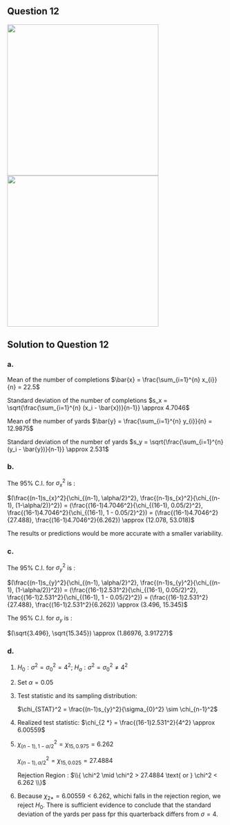 ## Question 12
<img src = "https://github.com/user-attachments/assets/bc28878f-276e-41fd-97b1-54dd800e1ee1" width = "350">
<img src = "https://github.com/user-attachments/assets/351173c2-1e78-405a-a9fc-ae29296677fd" width = "350">


## Solution to Question 12
### a.
Mean of the number of completions $\bar{x} = \frac{\sum_{i=1}^{n} x_{i}}{n} = 22.5$

Standard deviation of the number of completions $s_x = \sqrt{\frac{\sum_{i=1}^{n} (x_i - \bar{x})}{n-1}} \approx 4.7046$

Mean of the number of yards $\bar{y} = \frac{\sum_{i=1}^{n} y_{i}}{n} = 12.9875$

Standard deviation of the number of yards $s_y = \sqrt{\frac{\sum_{i=1}^{n} (y_i - \bar{y})}{n-1}} \approx 2.531$


### b.
The 95% C.I. for $\sigma_{x}^2$ is :

$(\frac{(n-1)s_{x}^2}{\chi_{(n-1), \alpha/2}^2}, \frac{(n-1)s_{x}^2}{\chi_{(n-1), (1-\alpha/2)}^2}) = (\frac{(16-1)4.7046^2}{\chi_{(16-1), 0.05/2}^2}, \frac{(16-1)4.7046^2}{\chi_{(16-1), 1 - 0.05/2}^2}) = (\frac{(16-1)4.7046^2}{27.488}, \frac{(16-1)4.7046^2}{6.262}) \approx (12.078, 53.018)$

The results or predictions would be more accurate with a smaller variability.

### c.
The 95% C.I. for $\sigma_{y}^2$ is :

$(\frac{(n-1)s_{y}^2}{\chi_{(n-1), \alpha/2}^2}, \frac{(n-1)s_{y}^2}{\chi_{(n-1), (1-\alpha/2)}^2}) = (\frac{(16-1)2.531^2}{\chi_{(16-1), 0.05/2}^2}, \frac{(16-1)2.531^2}{\chi_{(16-1), 1 - 0.05/2}^2}) = (\frac{(16-1)2.531^2}{27.488}, \frac{(16-1)2.531^2}{6.262}) \approx (3.496, 15.345)$

The 95% C.I. for $\sigma_{y}$ is :

$(\sqrt{3.496}, \sqrt{15.345}) \approx (1.86976, 3.91727)$

### d.
1. $H_0 : \sigma^2 = \sigma_{0}^2 = 4^2$; $H_a : \sigma^2 = \sigma_{0}^2 \neq 4^2$

2. Set $\alpha = 0.05$

3. Test statistic and its sampling distribution:

   $\chi_{STAT}^2 = \frac{(n-1)s_{y}^2}{\sigma_{0}^2} \sim \chi_{n-1}^2$

4. Realized test statistic: $\chi_{2 *} = \frac{(16-1)2.531^2}{4^2} \approx 6.00559$

5. $\chi_{(n-1), 1-\alpha/2}^2 = \chi_{15, 0.975} = 6.262$

   $\chi_{(n-1), \alpha/2}^2 = \chi_{15, 0.025} = 27.4884$

   Rejection Region : $\\{ \chi^2 \mid \chi^2 > 27.4884 \text{ or } \chi^2 < 6.262 \\}$

6. Because $\chi_{2 *} = 6.00559 < 6.262$, whichi falls in the rejection region, we reject $H_0$. There is sufficient evidence to conclude that the standard deviation of the yards per pass fpr this quarterback differs from $\sigma = 4$.
